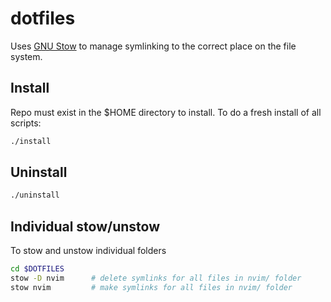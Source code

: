 # dotfiles

Uses [GNU Stow](https://www.gnu.org/software/stow/) to manage symlinking to the
correct place on the file system.

## Install

Repo must exist in the $HOME directory to install. To do a fresh install of all scripts:

```bash
./install
```

## Uninstall

```bash
./uninstall
```

## Individual stow/unstow

To stow and unstow individual folders

```bash
cd $DOTFILES
stow -D nvim      # delete symlinks for all files in nvim/ folder
stow nvim         # make symlinks for all files in nvim/ folder
```

